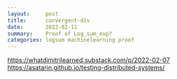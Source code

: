 ```yaml
---
layout:     post
title:      convergent-div
date:       2022-02-11
summary:    Proof of Log_sum_exp?
categories: logsum machinelearning proof
---
```

https://whatdimitrilearned.substack.com/p/2022-02-07
https://asatarin.github.io/testing-distributed-systems/
